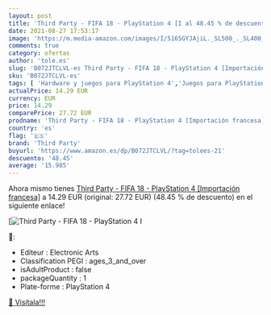 ```yaml
---
layout: post
title: 'Third Party - FIFA 18 - PlayStation 4 [I al 48.45 % de descuento'
date: 2021-08-27 17:53:17
image: 'https://m.media-amazon.com/images/I/5165GYJAjiL._SL500_._SL400_.jpg'
comments: true
category: ofertas
author: 'tole.es'
slug: 'B072JTCLVL-es Third Party - FIFA 18 - PlayStation 4 [Importación francesa]'
sku: 'B072JTCLVL-es'
tags: [ 'Hardware y juegos para PlayStation 4','Juegos para PlayStation 4','Videojuegos','playstation','third party', ]
actualPrice: 14.29 EUR
currency: EUR
price: 14.29
comparePrice: 27.72 EUR
prodname: 'Third Party - FIFA 18 - PlayStation 4 [Importación francesa]'
country: 'es'
flag: '🇪🇸'
brand: 'Third Party'
buyurl: 'https://www.amazon.es/dp/B072JTCLVL/?tag=tolees-21'
descuento: '48.45'
average: '15.985'
---
```


Ahora mismo tienes [Third Party - FIFA 18 - PlayStation 4 [Importación francesa]](https://www.amazon.es/dp/B072JTCLVL/?tag=tolees-21) a 14.29 EUR (original: 27.72 EUR) (48.45 %  de descuento) en el siguiente enlace!

[![Third Party - FIFA 18 - PlayStation 4 [I](https://m.media-amazon.com/images/I/5165GYJAjiL._SL500_._SL400_.jpg)](https://www.amazon.es/dp/B072JTCLVL/?tag=tolees-21)

🔎:

- Editeur : Electronic Arts
- Classification PEGI : ages_3_and_over
- isAdultProduct : false
- packageQuantity : 1
- Plate-forme : PlayStation 4

[🛒 Visítala!!!](https://www.amazon.es/dp/B072JTCLVL/?tag=tolees-21)
